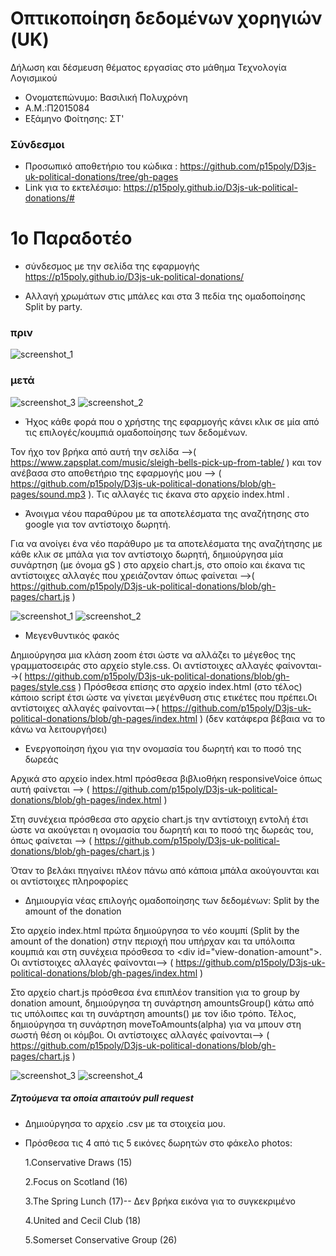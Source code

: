 # Οπτικοποίηση δεδομένων χορηγιών (UK)

Δήλωση και δέσμευση θέματος εργασίας στο μάθημα Τεχνολογία Λογισμικού

* Ονοματεπώνυμο: Βασιλική Πολυχρόνη
* Α.Μ.:Π2015084
* Εξάμηνο Φοίτησης: ΣΤ'

### Σύνδεσμοι
* Προσωπικό αποθετήριο του κώδικα : https://github.com/p15poly/D3js-uk-political-donations/tree/gh-pages
* Link για το εκτελέσιμο: https://p15poly.github.io/D3js-uk-political-donations/#

# 1ο Παραδοτέο
* σύνδεσμος με την σελίδα της εφαρμογής 
https://p15poly.github.io/D3js-uk-political-donations/

* Αλλαγή χρωμάτων στις μπάλες και στα 3 πεδία της ομαδοποίησης Split by party.
### πριν
![screenshot_1](https://user-images.githubusercontent.com/22655118/37254304-b53b797e-2544-11e8-99d5-9c1c649d0f3b.png)
### μετά
![screenshot_3](https://user-images.githubusercontent.com/22655118/37254439-8af0a11a-2546-11e8-8005-8c202cd7f0ab.png)
![screenshot_2](https://user-images.githubusercontent.com/22655118/37254424-5b6a6886-2546-11e8-9dfc-f4de29c0c894.png)
 
* Ήχος κάθε φορά που ο χρήστης της εφαρμογής κάνει κλικ σε μία από τις επιλογές/κουμπιά ομαδοποίησης των δεδομένων.

Τον ήχο τον βρήκα από αυτή την σελίδα -->( https://www.zapsplat.com/music/sleigh-bells-pick-up-from-table/ ) και τον ανέβασα στο αποθετήριο της εφαρμογής μου --> ( https://github.com/p15poly/D3js-uk-political-donations/blob/gh-pages/sound.mp3 ).
Τις αλλαγές τις έκανα στο αρχείο index.html .

*  Άνοιγμα νέου παραθύρου με τα αποτελέσματα της αναζήτησης στο google για τον αντίστοιχο δωρητή.

Για να ανοίγει ένα νέο παράθυρο με τα αποτελέσματα της αναζήτησης με κάθε κλικ σε μπάλα για τον αντίστοιχο δωρητή, δημιούργησα μία συνάρτηση (με όνομα gS ) στο αρχείο chart.js, στο οποίο και έκανα τις αντίστοιχες αλλαγές που χρειάζονταν όπως φαίνεται -->( https://github.com/p15poly/D3js-uk-political-donations/blob/gh-pages/chart.js )

![screenshot_1](https://user-images.githubusercontent.com/22655118/37286051-85c676ec-2609-11e8-8a71-45e7c31ed12c.png)
![screenshot_2](https://user-images.githubusercontent.com/22655118/37286076-978428c0-2609-11e8-83c6-3871e2e3e19e.png)


* Μεγενθυντικός φακός

Δημιούργησα μια κλάση zoom έτσι ώστε να αλλάζει το μέγεθος της γραμματοσειράς στο αρχείο style.css. Οι αντίστοιχες αλλαγές φαίνονται-->( https://github.com/p15poly/D3js-uk-political-donations/blob/gh-pages/style.css )
Πρόσθεσα επίσης στο αρχείο index.html (στο τέλος) κάποιο script έτσι ώστε να γίνεται μεγένθυση στις ετικέτες που πρέπει.Οι αντίστοιχες αλλαγές φαίνονται-->( https://github.com/p15poly/D3js-uk-political-donations/blob/gh-pages/index.html )
(δεν κατάφερα βέβαια να το κάνω να λειτουργήσει)

* Ενεργοποίηση ήχου για την ονομασία του δωρητή και το ποσό της δωρεάς 

Αρχικά στο αρχείο index.html πρόσθεσα βιβλιοθήκη responsiveVoice όπως αυτή φαίνεται --> ( https://github.com/p15poly/D3js-uk-political-donations/blob/gh-pages/index.html )

Στη συνέχεια πρόσθεσα στο αρχείο chart.js την αντίστοιχη εντολή έτσι ώστε να ακούγεται η ονομασία του δωρητή και το ποσό της δωρεάς του, όπως φαίνεται --> ( https://github.com/p15poly/D3js-uk-political-donations/blob/gh-pages/chart.js )

Όταν το βελάκι πηγαίνει πλέον πάνω από κάποια μπάλα ακούγουνται και οι αντίστοιχες πληροφορίες

* Δημιουργία νέας επιλογής ομαδοποίησης των δεδομένων: Split by the amount of the donation

Στο αρχείο index.html  πρώτα δημιούργησα το νέο κουμπί (Split by the amount of the donation) στην περιοχή που υπήρχαν και τα υπόλοιπα κουμπιά και στη συνέχεια πρόσθεσα το &lt;div id="view-donation-amount"&gt;. Oι αντίστοιχες αλλαγές φαίνονται--> ( https://github.com/p15poly/D3js-uk-political-donations/blob/gh-pages/index.html )

Στο αρχείο chart.js πρόσθεσα ένα επιπλέον transition για το group by donation amount, δημιούργησα τη συνάρτηση amountsGroup() κάτω από τις υπόλοιπες και τη συνάρτηση amounts() με τον ίδιο τρόπο. Τέλος, δημιούργησα τη συνάρτηση moveToAmounts(alpha) για να μπουν στη σωστή θέση οι κόμβοι. Oι αντίστοιχες αλλαγές φαίνονται--> ( https://github.com/p15poly/D3js-uk-political-donations/blob/gh-pages/chart.js )
 
![screenshot_3](https://user-images.githubusercontent.com/22655118/37287566-c2f33cae-260d-11e8-9576-392e5745cf1b.png)
![screenshot_4](https://user-images.githubusercontent.com/22655118/37287851-6de9a878-260e-11e8-8876-bd52f53ed9ab.png)
 

##### Ζητούμενα τα οποία απαιτούν pull request

  * Δημιούργησα το αρχείο .csv με τα στοιχεία μου.
  * Πρόσθεσα τις 4 από τις 5 εικόνες δωρητών στο φάκελο photos:
   
       1.Conservative Draws          (15)	
   
       2.Focus on Scotland 	         (16)
   
       3.The Spring Lunch 	          (17)-- Δεν βρήκα εικόνα για το συγκεκριμένο
  
       4.United and Cecil Club       (18)
   
       5.Somerset Conservative Group (26)

